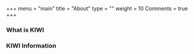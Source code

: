 +++
menu = "main"
title = "About"
type = ""
weight = 10
Comments = true
+++

### What is KIWI


### KIWI Information
